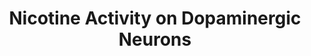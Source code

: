---
annotations:
- type: Pathway Ontology
  value: nicotine drug pathway
- type: Cell Type Ontology
  value: dopaminergic neuron
authors:
- MaintBot
- Ariutta
- Mkutmon
description: '  Nicotine is an alkaloid found in tobacco plants. It is a substance
  that acts as a stimulant in humans and is one of the main factors responsible for
  tobacco dependence. When nicotine enters the body, it is distributed quickly through
  the bloodstream, and it can cross the blood-brain barrier to enter the central nervous
  system (CNS). It binds to two main types of nicotinic acetylcholine receptors: the
  ganglion type and the CNS type.  In dopaminergic neurons in the CNS, nicotine binds
  to the CNS-type nicotinic acetylcholine receptors. The main type of CNS receptor
  is composed of alpha 4 beta 2 (CHRNA4, CHRNB2) subunits. It has been shown that
  alpha 6, alpha 5, and beta 3 can also be in the receptor complex to modulate binding
  sensitivity. By binding to the receptor, nicotine causes cell depolarization and
  release of dopamine from the cell through the SNARE complex. Dopamine then binds
  to dopamine receptors (DRD2, DRD3, DRD4) on dopaminergic terminals and activates
  Gi alpha (GNAI1), initiating a feedback loop to inhibit dopamine release. One of
  the key players mediating dopamine signaling is PPP1R1B (also called DARPP-32, dopamine
  and cyclic AMP-regulated phospho-protein). PPP1R1B is a bifunctional signal transduction
  molecule which, by distinct mechanisms, inhibits either a serine/threonine kinase
  (PPKACA or PKA) or a serine/threonine phosphatase (PPP1CA or protein phosphatase
  1). When PPP1R1B is phosphorylated by PPKACA at threonine 34, it is an inhibitor
  of protein phosphatase 1 (PPP1CA), which inhibits dopamine secretion through the
  SNARE complex. When PPP1R1B is phosphorylated by CDK5 at threonine 75, it is converted
  to an inhibitor of PPKACA. Binding of dopamine to D2-like dopamine receptors leads
  to inhibition of adenylate cyclase (ADCY2) via G-protein GNAI1, and decreases PKA-stimulated
  phosphorylation of DARPP-32 at Thr34. This, in turn, relieves the inhibition of
  protein phosphatase 1 (PPP1CA), and inhibits further dopamine release.  Sources:
  [http://www.pharmgkb.org/do/serve?objId=PA162355621&objCls=Pathway PharmGKB:Nicotine
  in Dopaminergic Neurons], [http://en.wikipedia.org/wiki/Nicotine Wikipedia:Nicotine]'
last-edited: 2019-09-17
organisms:
- Mus musculus
redirect_from:
- /index.php/Pathway:WP2083
- /instance/WP2083
schema-jsonld:
- '@context': https://schema.org/
  '@id': https://wikipathways.github.io/pathways/WP2083.html
  '@type': Dataset
  creator:
    '@type': Organization
    name: WikiPathways
  description: '  Nicotine is an alkaloid found in tobacco plants. It is a substance
    that acts as a stimulant in humans and is one of the main factors responsible
    for tobacco dependence. When nicotine enters the body, it is distributed quickly
    through the bloodstream, and it can cross the blood-brain barrier to enter the
    central nervous system (CNS). It binds to two main types of nicotinic acetylcholine
    receptors: the ganglion type and the CNS type.  In dopaminergic neurons in the
    CNS, nicotine binds to the CNS-type nicotinic acetylcholine receptors. The main
    type of CNS receptor is composed of alpha 4 beta 2 (CHRNA4, CHRNB2) subunits.
    It has been shown that alpha 6, alpha 5, and beta 3 can also be in the receptor
    complex to modulate binding sensitivity. By binding to the receptor, nicotine
    causes cell depolarization and release of dopamine from the cell through the SNARE
    complex. Dopamine then binds to dopamine receptors (DRD2, DRD3, DRD4) on dopaminergic
    terminals and activates Gi alpha (GNAI1), initiating a feedback loop to inhibit
    dopamine release. One of the key players mediating dopamine signaling is PPP1R1B
    (also called DARPP-32, dopamine and cyclic AMP-regulated phospho-protein). PPP1R1B
    is a bifunctional signal transduction molecule which, by distinct mechanisms,
    inhibits either a serine/threonine kinase (PPKACA or PKA) or a serine/threonine
    phosphatase (PPP1CA or protein phosphatase 1). When PPP1R1B is phosphorylated
    by PPKACA at threonine 34, it is an inhibitor of protein phosphatase 1 (PPP1CA),
    which inhibits dopamine secretion through the SNARE complex. When PPP1R1B is phosphorylated
    by CDK5 at threonine 75, it is converted to an inhibitor of PPKACA. Binding of
    dopamine to D2-like dopamine receptors leads to inhibition of adenylate cyclase
    (ADCY2) via G-protein GNAI1, and decreases PKA-stimulated phosphorylation of DARPP-32
    at Thr34. This, in turn, relieves the inhibition of protein phosphatase 1 (PPP1CA),
    and inhibits further dopamine release.  Sources: [http://www.pharmgkb.org/do/serve?objId=PA162355621&objCls=Pathway
    PharmGKB:Nicotine in Dopaminergic Neurons], [http://en.wikipedia.org/wiki/Nicotine
    Wikipedia:Nicotine]'
  keywords:
  - ADCY2
  - cAMP
  - KCNK9
  - Th
  - Chrnb2
  - DRD2
  - PRKACA
  - Tyrosine
  - CHRNA6
  - Ca++
  - DRD4
  - CHRNA5
  - Drd3
  - Cdk5
  - GNB1
  - Chrna4
  - Dopamine
  - Ddc
  - GNAI1
  - Nicotine
  - Ppp1r1b
  - Slc18a2
  - K+
  - Kcnk3
  - Chrna3
  - DOPA
  - PPP1CA
  - ATP
  - GNG2
  - SNARE Complex
  - Na+
  license: CC0
  name: Nicotine Activity on Dopaminergic Neurons
seo: CreativeWork
title: Nicotine Activity on Dopaminergic Neurons
wpid: WP2083
---